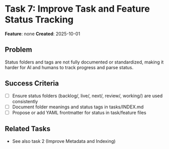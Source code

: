 # Task 7: Improve Task and Feature Status Tracking

**Feature**: none
**Created**: 2025-10-01

## Problem
Status folders and tags are not fully documented or standardized, making it harder for AI and humans to track progress and parse status.

## Success Criteria
- [ ] Ensure status folders (backlog/, live/, next/, review/, working/) are used consistently
- [ ] Document folder meanings and status tags in tasks/INDEX.md
- [ ] Propose or add YAML frontmatter for status in task/feature files

## Related Tasks
- See also task 2 (Improve Metadata and Indexing)

